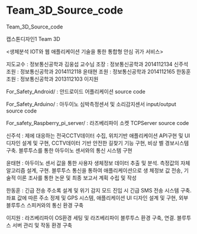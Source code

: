 # Team_3D_Source_code
Team_3D_Source_code

캡스톤디자인1 Team 3D

<생체분석 IOT와 웹 애플리케이션 기술을 통한 통합형 안심 귀가 서비스>

  지도교수 : 정보통신공학과 김웅섭 교수님
  조장 : 정보통신공학과 2014112134 신주석
  조원 : 정보통신공학과 2014112118 윤태현
  조원 : 정보통신공학과 2014112165 한동훈
  조원 : 정보통신공학과 2013112103 이지원

<Source Code>

  For_Safety_Android/ : 안드로이드 어플리케이션 source code

  For_Safety_Arduino/ : 아두이노 심박측정센서 및 소리감지센서 input/output source code

  For_safety_Raspberry_pi_server/ : 라즈베리파이 소켓 TCPServer source code

<Roles>
  
  신주석 : 제에 대응하는 전국CCTV데이터 수집, 위치기반 애플리케이션 API구현 및 UI 디자인 설계 및 구현, CCTV데이터 기반 안전한 길찾기 기능 구현, 비상           벨 경보시스템 구축. 블루투스를 통한 아두이노 센서와의 통신 시스템 구현
  
  윤태현 : 아두이노 센서 값을 통한 사용자 생체정보 데이터 추출 및 분석. 측정값의 자체 알고리즘 설계, 구현. 블루투스 통신을 통하여 애플리케이션으로 생           체정보 값 전송, 기술적 이론 조사를 통한 논문 및 최종 보고서 계획 수립 및 작성
  
  한동훈 : 긴급 전송 주소록 설계 및 위기 감지 모드 진입 시 긴급 SMS 전송 시스템 구축. 좌표 값에 따른 주소 정제 및 GPS 시스템, 애플리케이션 UI 디자인           설계 및 구현, 외부 블루투스 스피커와의 통신 환경 구축
  
  이지원 : 라즈베리파이 OS환경 세팅 및 라즈베리파이 블루투스 환경 구축, 연결. 블루투스 서버 관리 및 작동 환경 구축
